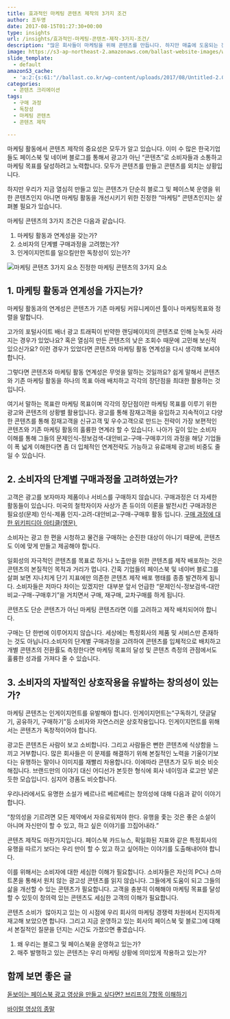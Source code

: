 ```yaml
---
title: 효과적인 마케팅 콘텐츠 제작의 3가지 조건
author: 조두영
date: 2017-08-15T01:27:30+00:00
type: insights
url: /insights/효과적인-마케팅-콘텐츠-제작-3가지-조건/
description: "많은 회사들이 마케팅을 위해 콘텐츠를 만듭니다. 하지만 매출에 도움되는 진짜 마케팅 콘텐츠 제작을 잘 하는 회사는 드뭅니다. 마케팅 콘텐츠를 제대로 만들기 위해 꼭 지켜야 할 방법은 무엇일까요? 마케팅 목표와의 연계성, 고객의 구매과정, 창의성입니다."
image: https://s3-ap-northeast-2.amazonaws.com/ballast-website-images/wp-content/uploads/2017/08/15105947/Untitled-2.001.png
slide_template:
  - default
amazonS3_cache:
  - 'a:2:{s:61:"//ballast.co.kr/wp-content/uploads/2017/08/Untitled-2.001.png";i:53007;s:111:"//s3-ap-northeast-2.amazonaws.com/ballast-website-images/wp-content/uploads/2017/08/15105947/Untitled-2.001.png";i:53007;}'
categories:
  - 콘텐츠 크리에이션
tags:
  - 구매 과정
  - 독창성
  - 마케팅 콘텐츠
  - 콘텐츠 제작

---
```

마케팅 활동에서 콘텐츠 제작의 중요성은 모두가 알고 있습니다. 이미 수 많은 한국기업들도 페이스북 및 네이버 블로그를 통해서 광고가 아닌 “콘텐츠”로 소비자들과 소통하고 마케팅 목표를 달성하려고 노력합니다. 모두가 콘텐츠를 만들고 콘텐츠를 외치는 상황입니다.
  
하지만 우리가 지금 열심히 만들고 있는 콘텐츠가 단순히 블로그 및 페이스북 운영을 위한 콘텐츠인지 아니면 마케팅 활동을 개선시키기 위한 진정한 &#8220;마케팅&#8221; 콘텐츠인지는 살펴볼 필요가 있습니다.

마케팅 콘텐츠의 3가지 조건은 다음과 같습니다.

  1. 마케팅 활동과 연계성을 갖는가?
  2. 소비자의 단계별 구매과정을 고려했는가?
  3. 인게이지먼트를 일으킬만한 독창성이 있는가?

![마케팅 콘텐츠 3가지 요소](https://s3-ap-northeast-2.amazonaws.com/ballast-website-images/wp-content/uploads/2017/08/15105947/Untitled-2.001.png)
진정한 마케팅 콘텐츠의 3가지 요소


## 

## 1. 마케팅 활동과 연계성을 가지는가?

마케팅 활동과의 연계성은 콘텐츠가 기존 마케팅 커뮤니케이션 툴이나 마케팅목표와 정렬을 말합니다.

고가의 포털사이트 배너 광고 트래픽이 빈약한 랜딩페이지의 콘텐츠로 인해 눈녹듯 사라지는 경우가 있었나요? 혹은 열심히 만든 콘텐츠의 낮은 조회수 때문에 고민해 보신적 있으신가요? 이런 경우가 있었다면 콘텐츠와 마케팅 활동 연계성을 다시 생각해 보셔야 합니다.

그렇다면 콘텐츠와 마케팅 활동 연계성은 무엇을 말하는 것일까요? 쉽게 말해서 콘텐츠와 기존 마케팅 활동을 하나의 목표 아래 배치하고 각각의 장단점을 최대한 활용하는 것 입니다.

여기서 말하는 목표란 마케팅 목표이며 각각의 장단점이란 마케팅 목표를 이루기 위한 광고와 콘텐츠의 상황별 활용입니다. 광고를 통해 잠재고객을 유입하고 지속적이고 다양한 콘텐츠를 통해 잠재고객을 신규고객 및 우수고객으로 만드는 전략이 가장 보편적인 콘텐츠와 기존 마케팅 활동의 훌륭한 연계라 할 수 있습니다. 나아가 깊이 있는 소비자 이해를 통해 그들의 문제인식-정보검색-대안비교-구매-구매후기의 과정을 해당 기업들이 폭 넓게 이해한다면 좀 더 입체적인 연계전략도 가능하고 유료매체 광고비 비중도 줄일 수 있습니다.

## 2. 소비자의 단계별 구매과정을 고려하였는가?

고객은 광고를 보자마자 제품이나 서비스를 구매하지 않습니다. 구매과정은 더 자세한 활동들이 있습니다. 미국의 철학자이자 사상가 존 듀이의 이론을 발전시킨 구매과정은 필요성(문제) 인식-제품 인지-고려-대안비교-구매-구매후 활동 입니다. [구매 과정에 대한 위키피디아 아티클(영문) ][1]

소비자는 광고 한 편을 시청하고 물건을 구매하는 순진한 대상이 아니기 때문에, 콘텐츠도 이에 맞게 만들고 제공해야 합니다.

일회성의 자극적인 콘텐츠를 목표로 하거나 노출만을 위한 콘텐츠를 제작 배포하는 것은 콘텐츠의 본질적인 목적과 거리가 멉니다. 간혹 기업들의 페이스북 및 네이버 블로그를 살펴 보면 지나치게 단기 지표에만 의존한 콘텐츠 제작 배포 행태를 종종 발견하게 됩니다. 소비자들은 저마다 차이는 있겠지만  대부분 앞서 언급한 &#8220;문제인식-정보검색-대안비교-구매-구매후기&#8221;을 거치면서 구매, 재구매, 교차구매를 하게 됩니다.

콘텐츠도 단순 콘텐츠가 아닌 마케팅 콘텐츠라면 이를 고려하고 제작 배치되어야 합니다.

구매는 단 한번에 이루어지지 않습니다. 세상에는 특정회사의 제품 및 서비스만 존재하는 것도 아닙니다.소비자의 단계별 구매과정을 고려하여 콘텐츠를 입체적으로 배치하고 개별 콘텐츠의 전환률도 측정한다면 마케팅 목표의 달성 및 콘텐츠 측정의 관점에서도 훌륭한 성과를 가져다 줄 수 있습니다.

## 3. 소비자의 자발적인 상호작용을 유발하는 창의성이 있는가?

마케팅 콘텐츠는 인게이지먼트를 유발해야 합니다. 인게이지먼트는&#8221;구독하기, 댓글달기, 공유하기, 구매하기&#8221;등 소비자와 자연스러운 상호작용입니다. 인게이지먼트를 위해서는 콘텐츠가 독창적이어야 합니다.

광고든 콘텐츠든 사람이 보고 소비합니다. 그리고 사람들은 뻔한 콘텐츠에 식상함을 느끼고 거부합니다. 많은 회사들은 이 문제를 해결하기 위해 본질적인 노력을 기울이기보다는 유행하는 말이나 이미지를 재빨리 차용합니다. 이에따라 콘텐츠가 모두 비슷 비슷해집니다. 브랜드만의 이야기 대신 어디선가 본듯한 형식에 회사 네이밍과 로고만 넣은 듯한 모습입니다. 심지어 경품도 비슷합니다.

우리나라에서도 유명한 소설가 베르나르 베르베르는 창의성에 대해 다음과 같이 이야기합니다.

“창의성을 기르려면 모든 제약에서 자유로워져야 한다. 유행을 좇는 것은 좋은 소설이 아니며 자신만이 할 수 있고, 하고 싶은 이야기를 끄집어내라.”

콘텐츠 제작도 마찬가지입니다. 페이스북 카드뉴스, 획일화된 지표와 같은 특정회사의 유행을 따르기 보다는 우리 만이 할 수 있고 하고 싶어하는 이야기를 도출해내어야 합니다.

이를 위해서는 소비자에 대한 세심한 이해가 필요합니다. 소비자들은 자신의 PC나 스마트폰을 통해서 원치 않는 광고성 콘텐츠를 읽지 않습니다. 그들에게 도움이 되고 그들의 삶을 개선할 수 있는 콘텐츠가 필요합니다. 고객을 충분히 이해해야 마케팅 목표를 달성 할 수 있듯이 창의력 있는 콘텐츠도 세심한 고객의 이해가 필요합니다.

콘텐츠 소비가  많아지고 있는 이 시점에 우리 회사의 마케팅 경쟁력 차원에서 진지하게 재고해 보았으면 합니다. 그리고 지금 운영하고 있는 회사의 페이스북 및 블로그에 대해서 본질적인 질문을 던지는 시간도 가졌으면 좋겠습니다.

  1. 왜 우리는 블로그 및 페이스북을 운영하고 있는가?
  2. 매주 발행하고 있는 콘텐츠는 우리 마케팅 상황에 의미있게 작용하고 있는가?

## 함께 보면 좋은 글

[돋보이는 페이스북 광고 영상을 만들고 싶다면? 브리프의 7항목 이해하기][2]

[바이럴 영상의 종말][3]

&nbsp;

 [1]: https://en.wikipedia.org/wiki/Buyer_decision_process
 [2]: /insights/%eb%8f%8b%eb%b3%b4%ec%9d%b4%eb%8a%94-%ed%8e%98%ec%9d%b4%ec%8a%a4%eb%b6%81-%eb%8f%99%ec%98%81%ec%83%81-%ea%b4%91%ea%b3%a0%ec%a0%9c%ec%9e%91%ec%9d%84-%ec%9c%84%ed%95%9c-%eb%b8%8c%eb%a6%ac%ed%94%84/
 [3]: /insights/%eb%b0%94%ec%9d%b4%eb%9f%b4-%ec%98%81%ec%83%81%ec%9d%98-%ec%a2%85%eb%a7%90/